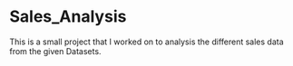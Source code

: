 # Sales_Analysis
This is a small project that I worked on to analysis the different sales data from the given Datasets.
